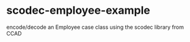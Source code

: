 scodec-employee-example
=======================

encode/decode an Employee case class using the scodec library from CCAD
